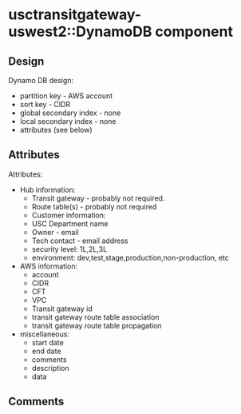 # usctransitgateway-uswest2::DynamoDB component

## Design
Dynamo DB design:
- partition key - AWS account
- sort key - CIDR
- global secondary index - none
- local secondary index - none
- attributes (see below)

## Attributes
Attributes:
- Hub information:
  - Transit gateway - probably not required.  
  - Route table(s) - probably not required
  - Customer information:
  - USC Department name
  - Owner - email
  - Tech contact - email address
  - security level: 1L,2L,3L
  - environment: dev,test,stage,production,non-production, etc
- AWS information:
  - account
  - CIDR
  - CFT
  - VPC
  - Transit gateway id 
  - transit gateway route table association
  - transit gateway route table propagation
- miscellaneous:
  - start date
  - end date
  - comments
  - description
  - data

## Comments
